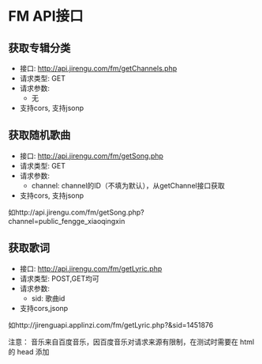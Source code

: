 # FM API接口

## 获取专辑分类

* 接口: http://api.jirengu.com/fm/getChannels.php
* 请求类型: GET
* 请求参数:
    * 无
* 支持cors, 支持jsonp

## 获取随机歌曲

* 接口: http://api.jirengu.com/fm/getSong.php
* 请求类型: GET
* 请求参数:
    * channel: channel的ID（不填为默认），从getChannel接口获取
* 支持cors, 支持jsonp

如http://api.jirengu.com/fm/getSong.php?channel=public_fengge_xiaoqingxin


## 获取歌词

* 接口: http://api.jirengu.com/fm/getLyric.php
* 请求类型: POST,GET均可
* 请求参数:
    * sid: 歌曲id
* 支持cors,jsonp

如http://jirenguapi.applinzi.com/fm/getLyric.php?&sid=1451876


注意： 音乐来自百度音乐，因百度音乐对请求来源有限制，在测试时需要在 html 的 head 添加<meta name="referrer" content="never">